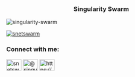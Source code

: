 <h3 align="center">Singularity Swarm</h3>

<p align="left"> <img src="https://komarev.com/ghpvc/?username=singularity-swarm&label=Profile%20views&color=0e75b6&style=flat" alt="singularity-swarm" /> </p>

<p align="left"> <a href="https://twitter.com/snetswarm" target="blank"><img src="https://img.shields.io/twitter/follow/snetswarm?logo=twitter&style=for-the-badge" alt="snetswarm" /></a> </p>

<h3 align="left">Connect with me:</h3>
<p align="left">
<a href="https://twitter.com/snetswarm" target="blank"><img align="center" src="https://raw.githubusercontent.com/rahuldkjain/github-profile-readme-generator/master/src/images/icons/Social/twitter.svg" alt="snetswarm" height="30" width="40" /></a>
<a href="https://www.youtube.com/c/@singularityswarm" target="blank"><img align="center" src="https://raw.githubusercontent.com/rahuldkjain/github-profile-readme-generator/master/src/images/icons/Social/youtube.svg" alt="@singularityswarm" height="30" width="40" /></a>
<a href="https://discord.gg/https://discord.gg/B7apccXHYX" target="blank"><img align="center" src="https://raw.githubusercontent.com/rahuldkjain/github-profile-readme-generator/master/src/images/icons/Social/discord.svg" alt="https://discord.gg/B7apccXHYX" height="30" width="40" /></a>
</p>
